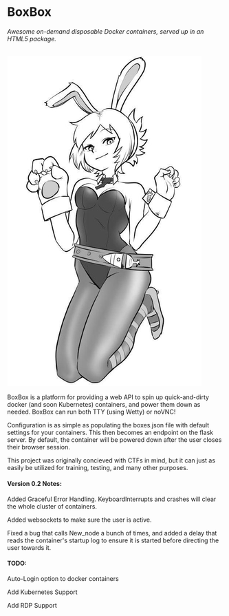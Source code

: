 # BoxBox

###### Awesome on-demand disposable Docker containers, served up in an HTML5 package.

![lcomicer Riven](doc/img/riven_by_lcomicer.jpg?raw=true "Riven by lcomicer")

BoxBox is a platform for providing a web API to spin up quick-and-dirty docker (and soon Kubernetes) containers, and power them down as needed. BoxBox can run both TTY (using Wetty) or noVNC!

Configuration is as simple as populating the boxes.json file with default settings for your containers. This then becomes an endpoint on the flask server. By default, the container will be powered down after the user closes their browser session.

This project was originally concieved with CTFs in mind, but it can just as easily be utilized for training, testing, and many other purposes.




#### Version 0.2 Notes:

Added Graceful Error Handling. KeyboardInterrupts and crashes will clear the whole cluster of containers.

Added websockets to make sure the user is active.

Fixed a bug that calls New_node a bunch of times, and added a delay that reads the container's startup log to ensure it is started before directing the user towards it.



#### TODO:

Auto-Login option to docker containers

Add Kubernetes Support

Add RDP Support

